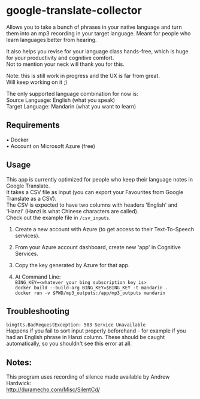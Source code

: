 # google-translate-collector

Allows you to take a bunch of phrases in your native language and turn them into an mp3 recording in your target language. Meant for people who learn languages better from hearing.

It also helps you revise for your language class hands-free, which is huge for your productivity and cognitive comfort.  
Not to mention your neck will thank you for this.

Note: this is still work in progress and the UX is far from great.  
Will keep working on it ;)

The only supported language combination for now is:  
Source Language: English (what you speak)  
Target Language: Mandarin (what you want to learn)

## Requirements

• Docker  
• Account on Microsoft Azure (free)

## Usage

This app is currently optimized for people who keep their language notes in Google Translate.  
It takes a CSV file as input (you can export your Favourites from Google Translate as a CSV).  
The CSV is expected to have two columns with headers 'English' and 'Hanzi' (Hanzi is what Chinese characters are called).  
Check out the example file in `/csv_inputs`.

1.  Create a new account with Azure (to get access to their Text-To-Speech services).
2.  From your Azure account dashboard, create new 'app' in Cognitive Services.
3.  Copy the key generated by Azure for that app.

4.  At Command Line:  
    `BING_KEY=<whatever your bing subscription key is>`  
    `docker build --build-arg BING_KEY=$BING_KEY -t mandarin .`  
    `docker run -v $PWD/mp3_outputs:/app/mp3_outputs mandarin`

## Troubleshooting

`bingtts.BadRequestException: 503 Service Unavailable`  
Happens if you fail to sort input properly beforehand - for example if you had an English phrase in Hanzi column. These should be caught automatically, so you shouldn't see this error at all.

## Notes:

This program uses recording of silence made available by Andrew Hardwick:  
http://duramecho.com/Misc/SilentCd/
